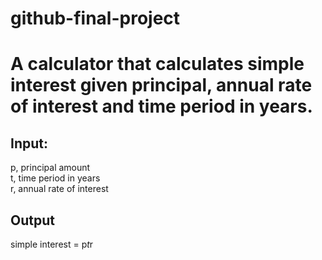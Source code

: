 # github-final-project
# A calculator that calculates simple interest given principal, annual rate of interest and time period in years.
## Input:
   p, principal amount <br/>
   t, time period in years <br/>
   r, annual rate of interest <br/>
## Output
   simple interest = p*t*r
